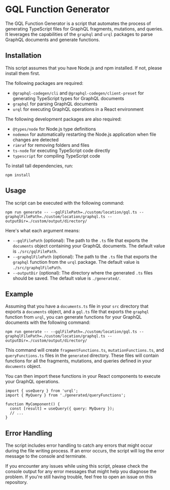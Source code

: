 # GQL Function Generator

The GQL Function Generator is a script that automates the process of generating TypeScript files for GraphQL fragments, mutations, and queries. It leverages the capabilities of the `graphql` and `urql` packages to parse GraphQL documents and generate functions.

## Installation

This script assumes that you have Node.js and npm installed. If not, please install them first.

The following packages are required:

- `@graphql-codegen/cli` and `@graphql-codegen/client-preset` for generating TypeScript types for GraphQL documents
- `graphql` for parsing GraphQL documents
- `urql` for executing GraphQL operations in a React environment

The following development packages are also required:

- `@types/node` for Node.js type definitions
- `nodemon` for automatically restarting the Node.js application when file changes are detected
- `rimraf` for removing folders and files
- `ts-node` for executing TypeScript code directly
- `typescript` for compiling TypeScript code

To install tall dependencies, run:

```
npm install
```

## Usage

The script can be executed with the following command:

```
npm run generate -- --gqlFilePath=./custom/location/gql.ts --graphqlFilePath=./custom/location/graphql.ts --outputDir=./custom/output/directory/
```

Here's what each argument means:

- `--gqlFilePath` (optional): The path to the `.ts` file that exports the `documents` object containing your GraphQL documents. The default value is `./src/gqlFilePath`.
- `--graphqlFilePath` (optional): The path to the `.ts` file that exports the `graphql` function from the `urql` package. The default value is `./src/graphqlFilePath`.
- `--outputDir` (optional): The directory where the generated `.ts` files should be saved. The default value is `./generated/`.

## Example

Assuming that you have a `documents.ts` file in your `src` directory that exports a `documents` object, and a `gql.ts` file that exports the `graphql` function from `urql`, you can generate functions for your GraphQL documents with the following command:

```
npm run generate -- --gqlFilePath=./custom/location/gql.ts --graphqlFilePath=./custom/location/graphql.ts --outputDir=./custom/output/directory/
```

This command will create `fragmentFunctions.ts`, `mutationFunctions.ts`, and `queryFunctions.ts` files in the `generated` directory. These files will contain functions for all the fragments, mutations, and queries defined in your `documents` object.

You can then import these functions in your React components to execute your GraphQL operations.

```tsx
import { useQuery } from 'urql';
import { MyQuery } from './generated/queryFunctions';

function MyComponent() {
  const [result] = useQuery({ query: MyQuery });
  // ...
}
```

## Error Handling

The script includes error handling to catch any errors that might occur during the file writing process. If an error occurs, the script will log the error message to the console and terminate.

If you encounter any issues while using this script, please check the console output for any error messages that might help you diagnose the problem. If you're still having trouble, feel free to open an issue on this repository.
